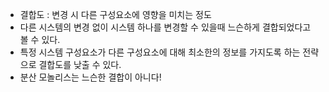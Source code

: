 - 결합도 : 변경 시 다른 구성요소에 영향을 미치는 정도
- 다른 시스템의 변경 없이 시스템 하나를 변경할 수 있을때 느슨하게 결합되었다고 볼 수 있다.
- 특정 시스템 구성요소가 다른 구성요소에 대해 최소한의 정보를 가지도록 하는 전략으로 결합도를 낮출 수 있다.
- 분산 모놀리스는 느슨한 결합이 아니다!